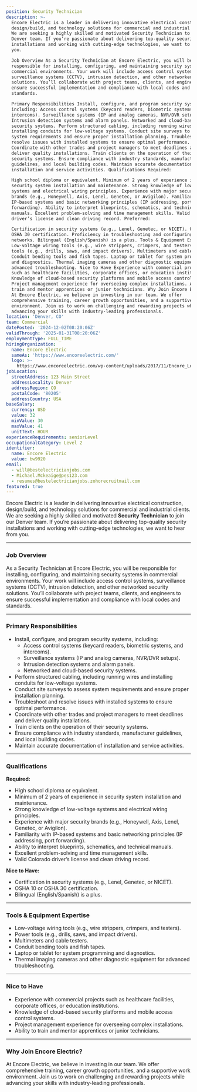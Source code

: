 ```yaml
---
position: Security Technician
description: >-
  Encore Electric is a leader in delivering innovative electrical construction,
  design/build, and technology solutions for commercial and industrial clients.
  We are seeking a highly skilled and motivated Security Technician to join our
  Denver team. If you’re passionate about delivering top-quality security
  installations and working with cutting-edge technologies, we want to hear from
  you.

  Job Overview As a Security Technician at Encore Electric, you will be
  responsible for installing, configuring, and maintaining security systems in
  commercial environments. Your work will include access control systems,
  surveillance systems (CCTV), intrusion detection, and other networked security
  solutions. You’ll collaborate with project teams, clients, and engineers to
  ensure successful implementation and compliance with local codes and
  standards.

  Primary Responsibilities Install, configure, and program security systems,
  including: Access control systems (keycard readers, biometric systems, and
  intercoms). Surveillance systems (IP and analog cameras, NVR/DVR setups).
  Intrusion detection systems and alarm panels. Networked and cloud-based
  security systems. Perform structured cabling, including running wires and
  installing conduits for low-voltage systems. Conduct site surveys to assess
  system requirements and ensure proper installation planning. Troubleshoot and
  resolve issues with installed systems to ensure optimal performance.
  Coordinate with other trades and project managers to meet deadlines and
  deliver quality installations. Train clients on the operation of their
  security systems. Ensure compliance with industry standards, manufacturer
  guidelines, and local building codes. Maintain accurate documentation of
  installation and service activities. Qualifications Required:

  High school diploma or equivalent. Minimum of 2 years of experience in
  security system installation and maintenance. Strong knowledge of low-voltage
  systems and electrical wiring principles. Experience with major security
  brands (e.g., Honeywell, Axis, Lenel, Genetec, or Avigilon). Familiarity with
  IP-based systems and basic networking principles (IP addressing, port
  forwarding). Ability to interpret blueprints, schematics, and technical
  manuals. Excellent problem-solving and time management skills. Valid Colorado
  driver’s license and clean driving record. Preferred:

  Certification in security systems (e.g., Lenel, Genetec, or NICET). OSHA 10 or
  OSHA 30 certification. Proficiency in troubleshooting and configuring IT
  networks. Bilingual (English/Spanish) is a plus. Tools & Equipment Expertise
  Low-voltage wiring tools (e.g., wire strippers, crimpers, and testers). Power
  tools (e.g., drills, saws, and impact drivers). Multimeters and cable testers.
  Conduit bending tools and fish tapes. Laptop or tablet for system programming
  and diagnostics. Thermal imaging cameras and other diagnostic equipment for
  advanced troubleshooting. Nice to Have Experience with commercial projects
  such as healthcare facilities, corporate offices, or education institutions.
  Knowledge of cloud-based security platforms and mobile access control systems.
  Project management experience for overseeing complex installations. Ability to
  train and mentor apprentices or junior technicians. Why Join Encore Electric?
  At Encore Electric, we believe in investing in our team. We offer
  comprehensive training, career growth opportunities, and a supportive work
  environment. Join us to work on challenging and rewarding projects while
  advancing your skills with industry-leading professionals.
location: 'Denver, CO'
team: Commercial
datePosted: '2024-12-02T08:20:06Z'
validThrough: '2025-01-31T08:20:06Z'
employmentType: FULL_TIME
hiringOrganization:
  name: Encore Electric
  sameAs: 'https://www.encoreelectric.com/'
  logo: >-
    https://www.encoreelectric.com/wp-content/uploads/2017/11/Encore_Logo_Color_PMS-no-white-box.jpg
jobLocation:
  streetAddress: 123 Main Street
  addressLocality: Denver
  addressRegion: CO
  postalCode: '80205'
  addressCountry: USA
baseSalary:
  currency: USD
  value: 32
  minValue: 30
  maxValue: 41
  unitText: HOUR
experienceRequirements: seniorLevel
occupationalCategory: Level 2
identifier:
  name: Encore Electric
  value: bw9920
email:
  - will@bestelectricianjobs.com
  - Michael.Mckeaige@pes123.com
  - resumes@bestelectricianjobs.zohorecruitmail.com
featured: true
---
```


Encore Electric is a leader in delivering innovative electrical construction, design/build, and technology solutions for commercial and industrial clients. We are seeking a highly skilled and motivated **Security Technician** to join our Denver team. If you’re passionate about delivering top-quality security installations and working with cutting-edge technologies, we want to hear from you.

---

### Job Overview  
As a Security Technician at Encore Electric, you will be responsible for installing, configuring, and maintaining security systems in commercial environments. Your work will include access control systems, surveillance systems (CCTV), intrusion detection, and other networked security solutions. You’ll collaborate with project teams, clients, and engineers to ensure successful implementation and compliance with local codes and standards.

---

### Primary Responsibilities  
- Install, configure, and program security systems, including:  
  - Access control systems (keycard readers, biometric systems, and intercoms).  
  - Surveillance systems (IP and analog cameras, NVR/DVR setups).  
  - Intrusion detection systems and alarm panels.  
  - Networked and cloud-based security systems.  
- Perform structured cabling, including running wires and installing conduits for low-voltage systems.  
- Conduct site surveys to assess system requirements and ensure proper installation planning.  
- Troubleshoot and resolve issues with installed systems to ensure optimal performance.  
- Coordinate with other trades and project managers to meet deadlines and deliver quality installations.  
- Train clients on the operation of their security systems.  
- Ensure compliance with industry standards, manufacturer guidelines, and local building codes.  
- Maintain accurate documentation of installation and service activities.  

---

### Qualifications  
**Required:**  
- High school diploma or equivalent.  
- Minimum of 2 years of experience in security system installation and maintenance.  
- Strong knowledge of low-voltage systems and electrical wiring principles.  
- Experience with major security brands (e.g., Honeywell, Axis, Lenel, Genetec, or Avigilon).  
- Familiarity with IP-based systems and basic networking principles (IP addressing, port forwarding).  
- Ability to interpret blueprints, schematics, and technical manuals.  
- Excellent problem-solving and time management skills.  
- Valid Colorado driver’s license and clean driving record.  

**Nice to Have:**  
- Certification in security systems (e.g., Lenel, Genetec, or NICET).  
- OSHA 10 or OSHA 30 certification.  
- Bilingual (English/Spanish) is a plus.  

---

### Tools & Equipment Expertise  
- Low-voltage wiring tools (e.g., wire strippers, crimpers, and testers).  
- Power tools (e.g., drills, saws, and impact drivers).  
- Multimeters and cable testers.  
- Conduit bending tools and fish tapes.  
- Laptop or tablet for system programming and diagnostics.  
- Thermal imaging cameras and other diagnostic equipment for advanced troubleshooting.  

---

### Nice to Have  
- Experience with commercial projects such as healthcare facilities, corporate offices, or education institutions.  
- Knowledge of cloud-based security platforms and mobile access control systems.  
- Project management experience for overseeing complex installations.  
- Ability to train and mentor apprentices or junior technicians.  

---

### Why Join Encore Electric?  
At Encore Electric, we believe in investing in our team. We offer comprehensive training, career growth opportunities, and a supportive work environment. Join us to work on challenging and rewarding projects while advancing your skills with industry-leading professionals.
